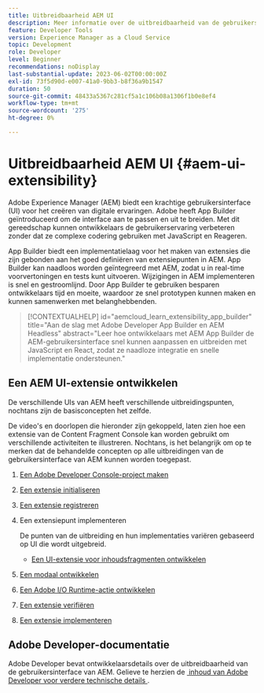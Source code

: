 ```yaml
---
title: Uitbreidbaarheid AEM UI
description: Meer informatie over de uitbreidbaarheid van de gebruikersinterface van AEM met App Builder voor het maken van extensies.
feature: Developer Tools
version: Experience Manager as a Cloud Service
topic: Development
role: Developer
level: Beginner
recommendations: noDisplay
last-substantial-update: 2023-06-02T00:00:00Z
exl-id: 73f5d90d-e007-41a0-9bb3-b8f36a9b1547
duration: 50
source-git-commit: 48433a5367c281cf5a1c106b08a1306f1b0e8ef4
workflow-type: tm+mt
source-wordcount: '275'
ht-degree: 0%

---
```


# Uitbreidbaarheid AEM UI {#aem-ui-extensibility}

Adobe Experience Manager (AEM) biedt een krachtige gebruikersinterface (UI) voor het creëren van digitale ervaringen. Adobe heeft App Builder geïntroduceerd om de interface aan te passen en uit te breiden. Met dit gereedschap kunnen ontwikkelaars de gebruikerservaring verbeteren zonder dat ze complexe codering gebruiken met JavaScript en Reageren.

App Builder biedt een implementatielaag voor het maken van extensies die zijn gebonden aan het goed definiëren van extensiepunten in AEM. App Builder kan naadloos worden geïntegreerd met AEM, zodat u in real-time voorvertoningen en tests kunt uitvoeren. Wijzigingen in AEM implementeren is snel en gestroomlijnd. Door App Builder te gebruiken besparen ontwikkelaars tijd en moeite, waardoor ze snel prototypen kunnen maken en kunnen samenwerken met belanghebbenden.

>[!CONTEXTUALHELP]
>id="aemcloud_learn_extensibility_app_builder"
>title="Aan de slag met Adobe Developer App Builder en AEM Headless"
>abstract="Leer hoe ontwikkelaars met AEM App Builder de AEM-gebruikersinterface snel kunnen aanpassen en uitbreiden met JavaScript en React, zodat ze naadloze integratie en snelle implementatie ondersteunen."

## Een AEM UI-extensie ontwikkelen

De verschillende UIs van AEM heeft verschillende uitbreidingspunten, nochtans zijn de basisconcepten het zelfde.

De video&#39;s en doorlopen die hieronder zijn gekoppeld, laten zien hoe een extensie van de Content Fragment Console kan worden gebruikt om verschillende activiteiten te illustreren. Nochtans, is het belangrijk om op te merken dat de behandelde concepten op alle uitbreidingen van de gebruikersinterface van AEM kunnen worden toegepast.

1. [Een Adobe Developer Console-project maken](./adobe-developer-console-project.md)
1. [Een extensie initialiseren](./app-initialization.md)
1. [Een extensie registreren](./extension-registration.md)
1. Een extensiepunt implementeren

   De punten van de uitbreiding en hun implementaties variëren gebaseerd op UI die wordt uitgebreid.

   + [Een UI-extensie voor inhoudsfragmenten ontwikkelen](./content-fragments/overview.md)

1. [Een modaal ontwikkelen](./modal.md)
1. [Een Adobe I/O Runtime-actie ontwikkelen](./runtime-action.md)
1. [Een extensie verifiëren](./verify.md)
1. [Een extensie implementeren](./deploy.md)

## Adobe Developer-documentatie

Adobe Developer bevat ontwikkelaarsdetails over de uitbreidbaarheid van de gebruikersinterface van AEM. Gelieve te herzien de [&#x200B; inhoud van Adobe Developer voor verdere technische details &#x200B;](https://developer.adobe.com/uix/docs/).
